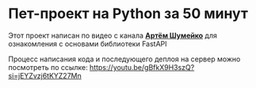 # Пет-проект на Python за 50 минут


Этот проект написан по видео с канала [__Артём Шумейко__](https://www.youtube.com/@artemshumeiko) для ознакомления с основами библиотеки FastAPI

Процесс написания кода и последующего деплоя на сервер можно посмотреть по ссылке:
https://youtu.be/gBfkX9H3szQ?si=jEYZvzj6tKYZ27Mn
